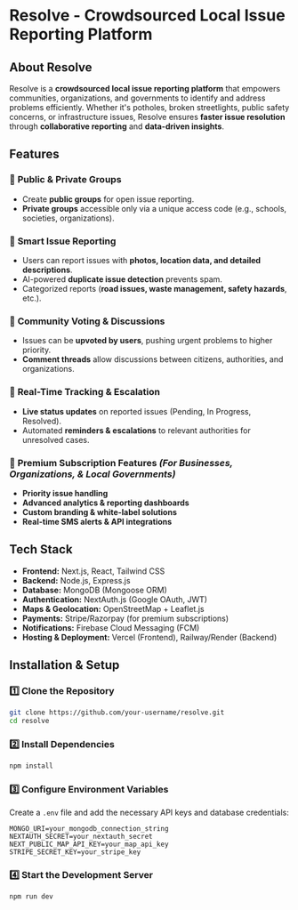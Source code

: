 # Resolve - Crowdsourced Local Issue Reporting Platform

## About Resolve

Resolve is a **crowdsourced local issue reporting platform** that empowers communities, organizations, and governments to identify and address problems efficiently. Whether it's potholes, broken streetlights, public safety concerns, or infrastructure issues, Resolve ensures **faster issue resolution** through **collaborative reporting** and **data-driven insights**.

## Features

### 🔹 **Public & Private Groups**

- Create **public groups** for open issue reporting.
- **Private groups** accessible only via a unique access code (e.g., schools, societies, organizations).

### 🔹 **Smart Issue Reporting**

- Users can report issues with **photos, location data, and detailed descriptions**.
- AI-powered **duplicate issue detection** prevents spam.
- Categorized reports (**road issues, waste management, safety hazards**, etc.).

### 🔹 **Community Voting & Discussions**

- Issues can be **upvoted by users**, pushing urgent problems to higher priority.
- **Comment threads** allow discussions between citizens, authorities, and organizations.

### 🔹 **Real-Time Tracking & Escalation**

- **Live status updates** on reported issues (Pending, In Progress, Resolved).
- Automated **reminders & escalations** to relevant authorities for unresolved cases.

### 🔹 **Premium Subscription Features** *(For Businesses, Organizations, & Local Governments)*

- **Priority issue handling**
- **Advanced analytics & reporting dashboards**
- **Custom branding & white-label solutions**
- **Real-time SMS alerts & API integrations**

## Tech Stack

- **Frontend:** Next.js, React, Tailwind CSS
- **Backend:** Node.js, Express.js
- **Database:** MongoDB (Mongoose ORM)
- **Authentication:** NextAuth.js (Google OAuth, JWT)
- **Maps & Geolocation:** OpenStreetMap + Leaflet.js
- **Payments:** Stripe/Razorpay (for premium subscriptions)
- **Notifications:** Firebase Cloud Messaging (FCM)
- **Hosting & Deployment:** Vercel (Frontend), Railway/Render (Backend)

## Installation & Setup

### 1️⃣ Clone the Repository

```bash
git clone https://github.com/your-username/resolve.git
cd resolve
```

### 2️⃣ Install Dependencies

```bash
npm install
```

### 3️⃣ Configure Environment Variables

Create a `.env` file and add the necessary API keys and database credentials:

```env
MONGO_URI=your_mongodb_connection_string
NEXTAUTH_SECRET=your_nextauth_secret
NEXT_PUBLIC_MAP_API_KEY=your_map_api_key
STRIPE_SECRET_KEY=your_stripe_key
```

### 4️⃣ Start the Development Server

```bash
npm run dev
```

